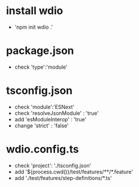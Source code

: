 # install wdio
- 'npm init wdio .'

# package.json
- check 'type':'module'

# tsconfig.json
- check 'module':'ESNext'
- check 'resolveJsonModule' : 'true'
- add 'esModuleInterop' : 'true'
- change 'strict' : 'false'

# wdio.config.ts
- check 'project': './tsconfig.json'
- add '${process.cwd()}/test/features/**/*.feature'
- add './test/features/step-definitions/*.ts'